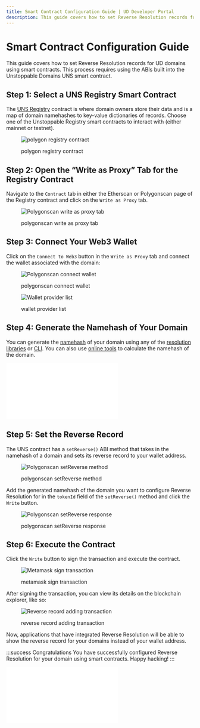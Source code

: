 ```yaml
---
title: Smart Contract Configuration Guide | UD Developer Portal
description: This guide covers how to set Reverse Resolution records for UD domains using smart contracts. This process requires using the ABIs implemented into the Unstoppable Domains UNS smart contract.
---
```


# Smart Contract Configuration Guide

This guide covers how to set Reverse Resolution records for UD domains using smart contracts. This process requires using the ABIs built into the Unstoppable Domains UNS smart contract.

## Step 1: Select a UNS Registry Smart Contract

The [UNS Registry](/developer-toolkit/reference/smart-contracts/uns-smart-contracts.md#unsregistry) contract is where domain owners store their data and is a map of domain namehashes to key-value dictionaries of records. Choose one of the Unstoppable Registry smart contracts to interact with (either mainnet or testnet).

<figure>

![polygon registry contract](/images/polygon-registry-contract.png)

<figcaption>polygon registry contract</figcaption>
</figure>

## Step 2: Open the “Write as Proxy” Tab for the Registry Contract

Navigate to the `Contract` tab in either the Etherscan or Polygonscan page of the Registry contract and click on the `Write as Proxy` tab.

<figure>

![Polygonscan write as proxy tab](/images/polygonscan-write-as-proxy-tab.png)

<figcaption>polygonscan write as proxy tab</figcaption>
</figure>


## Step 3: Connect Your Web3 Wallet

Click on the `Connect to Web3` button in the `Write as Proxy` tab and connect the wallet associated with the domain:

<figure class="half-inline-block">

![Polygonscan connect wallet](/images/polygonscan-connect-wallet.png)

<figcaption>polygonscan connect wallet</figcaption>
</figure>

<figure class="half-inline-block">

![Wallet provider list](/images/wallet-provider-list.png)

<figcaption>wallet provider list</figcaption>
</figure>

## Step 4: Generate the Namehash of Your Domain

You can generate the [namehash](/getting-started/domain-registry-essentials/namehashing.md) of your domain using any of the [resolution libraries](/developer-toolkit/resolution-integration-methods/resolution-libraries/libraries-overview.md) or [CLI](/developer-toolkit/resolution-integration-methods/resolution-cli.md). You can also use [online tools](https://swolfeyes.github.io/ethereum-namehash-calculator/) to calculate the namehash of the domain.

<embed src="/snippets/_namehashing-snippets.md" />

## Step 5: Set the Reverse Record

The UNS contract has a `setReverse()` ABI method that takes in the namehash of a domain and sets its reverse record to your wallet address.

<figure>

![Polygonscan setReverse method](/images/set-reverse-abi.png)

<figcaption>polygonscan setReverse method</figcaption>
</figure>

Add the generated namehash of the domain you want to configure Reverse Resolution for in the `tokenId` field of the `setReverse()` method and click the `Write` button.

<figure>

![Polygonscan setReverse response](/images/set-reverse-response.png)

<figcaption>polygonscan setReverse response</figcaption>
</figure>

## Step 6: Execute the Contract

Click the `Write` button to sign the transaction and execute the contract.

<figure>

![Metamask sign transaction](/images/set-reverse-tx-sign.png '#width=50%')

<figcaption>metamask sign transaction</figcaption>
</figure>

After signing the transaction, you can view its details on the blockchain explorer, like so:

<figure>

![Reverse record adding transaction](/images/finished-adding-reverse-record.png)

<figcaption>reverse record adding transaction</figcaption>
</figure>

Now, applications that have integrated Reverse Resolution will be able to show the reverse record for your domains instead of your wallet address.

:::success Congratulations
You have successfully configured Reverse Resolution for your domain using smart contracts. Happy hacking!
:::

<embed src="/snippets/_discord.md" />
